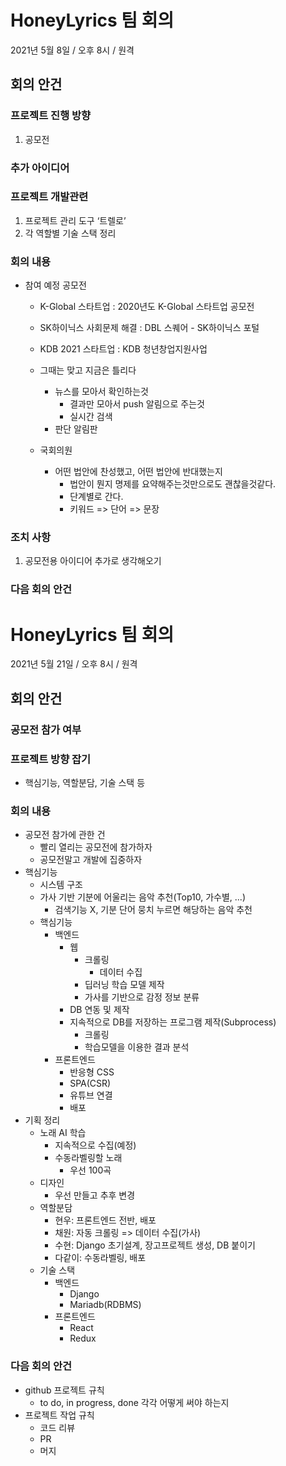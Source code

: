 # HoneyLyrics 팀 회의
2021년 5월 8일 / 오후 8시 / 원격
## 회의 안건
### 프로젝트 진행 방향
1. 공모전
### 추가 아이디어
### 프로젝트 개발관련
1. 프로젝트 관리 도구 ‘트렐로’
2. 각 역할별 기술 스택 정리


### 회의 내용
- 참여 예정 공모전 
  - K-Global 스타트업 :  2020년도 K-Global 스타트업 공모전
  - SK하이닉스 사회문제 해결 : DBL 스퀘어 - SK하이닉스 포털
  - KDB 2021 스타트업 : KDB 청년창업지원사업

  - 그때는 맞고 지금은 틀리다
    - 뉴스를 모아서 확인하는것
      - 결과만 모아서 push 알림으로 주는것
      - 실시간 검색
    - 판단 알림판   
  - 국회의원
    - 어떤 법안에 찬성했고, 어떤 법안에 반대했는지
      -  법안이 뭔지 명제를 요약해주는것만으로도 괜찮을것같다.
      -  단계별로 간다.
        - 키워드 => 단어 => 문장  
      

### 조치 사항
1. 공모전용 아이디어 추가로 생각해오기
### 다음 회의 안건


# HoneyLyrics 팀 회의
2021년 5월 21일 / 오후 8시 / 원격
## 회의 안건
### 공모전 참가 여부
### 프로젝트 방향 잡기
  - 핵심기능, 역할분담, 기술 스택 등

### 회의 내용
- 공모전 참가에 관한 건
  - 빨리 열리는 공모전에 참가하자
  - 공모전말고 개발에 집중하자
- 핵심기능
  - 시스템 구조
  - 가사 기반 기분에 어울리는 음악 추천(Top10, 가수별, ...)
    - 검색기능 X, 기분 단어 뭉치 누르면 해당하는 음악 추천  
  - 핵심기능
    - 백엔드
      - 웹
        - 크롤링
          - 데이터 수집
        - 딥러닝 학습 모델 제작
         - 가사를 기반으로 감정 정보 분류
       - DB 연동 및 제작
      - 지속적으로 DB를 저장하는 프로그램 제작(Subprocess)
        - 크롤링
        - 학습모델을 이용한 결과 분석
    - 프론트엔드
      - 반응형 CSS
      - SPA(CSR)
      - 유튜브 연결
      - 배포
- 기획 정리
  - 노래 AI 학습
    - 지속적으로 수집(예정)
    - 수동라벨링할 노래
      - 우선 100곡
  - 디자인
    - 우선 만들고 추후 변경
  - 역할분담
    - 현우: 프론트엔드 전반, 배포
    - 채원: 자동 크롤링 => 데이터 수집(가사)
    - 수현:  Django  초기설계, 장고프로젝트 생성, DB 붙이기
    - 다같이: 수동라벨링, 배포
  - 기술 스택
    - 백엔드
      - Django
      - Mariadb(RDBMS)
    - 프론트엔드
      - React
      - Redux
      
### 다음 회의 안건
- github 프로젝트 규칙
  - to do, in progress, done 각각 어떻게 써야 하는지
- 프로젝트 작업 규칙
  - 코드 리뷰
  - PR
  - 머지

